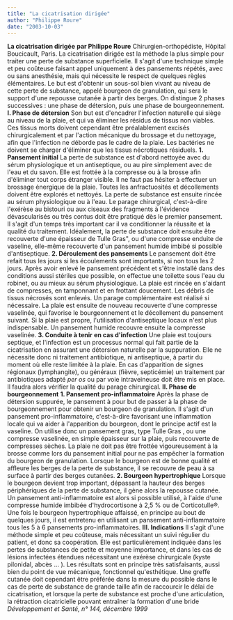 ```yaml
---
title: "La cicatrisation dirigée"
author: "Philippe Roure"
date: "2003-10-03"
---
```


**La cicatrisation dirigée** **par Philippe Roure** Chirurgien-orthopédiste, Hôpital Boucicault, Paris. La cicatrisation dirigée est la méthode la plus simple pour traiter une perte de substance superficielle. Il s'agit d'une technique simple et peu coûteuse faisant appel uniquement à des pansements répétés, avec ou sans anesthésie, mais qui nécessite le respect de quelques règles élémentaires. Le but est d'obtenir un sous-sol bien vivant au niveau de cette perte de substance, appelé bourgeon de granulation, qui sera le support d'une repousse cutanée à partir des berges. On distingue 2 phases successives : une phase de détersion, puis une phase de bourgeonnement. **I. Phase de détersion** Son but est d'encadrer l'infection naturelle qui siège au niveau de la plaie, et qui va éliminer les résidus de tissus non viables. Ces tissus morts doivent cependant être préalablement excisés chirurgicalement et par l'action mécanique du brossage et du nettoyage, afin que l'infection ne déborde pas le cadre de la plaie. Les bactéries ne doivent se charger d'éliminer que les tissus nécrotiques résiduels. **1. Pansement initial** La perte de substance est d'abord nettoyée avec du sérum physiologique et un antiseptique, ou au pire simplement avec de l'eau et du savon. Elle est frottée à la compresse ou à la brosse afin d'éliminer tout corps étranger visible. Il ne faut pas hésiter à effectuer un brossage énergique de la plaie. Toutes les anfractuosités et décollements doivent être explorés et nettoyés. La perte de substance est ensuite rincée au sérum physiologique ou à l'eau. Le parage chirurgical, c'est-à-dire l'exérèse au bistouri ou aux ciseaux des fragments à l'évidence dévascularisés ou très contus doit être pratiqué dès le premier pansement. Il s'agit d'un temps très important car il va conditionner la réussite et la qualité du traitement. Idéalement, la perte de substance doit ensuite être recouverte d'une épaisseur de Tulle Gras", ou d'une compresse enduite de vaseline, elle-même recouverte d'un pansement humide imbibé si possible d'antiseptique. **2. Déroulement des pansements** Le pansement doit être refait tous les jours si les écoulements sont importants, si non tous les 2 jours. Après avoir enlevé le pansement précédent et s'être installé dans des conditions aussi stériles que possible, on effectue une toilette sous l'eau du robinet, ou au mieux au sérum physiologique. La plaie est rincée en s'aidant de compresses, en tamponnant et en frottant doucement. Les débris de tissus nécrosés sont enlevés. Un parage complémentaire est réalisé si nécessaire. La plaie est ensuite de nouveau recouverte d'une compresse vaselinée, qui favorise le bourgeonnement et le décollement du pansement suivant. Si la plaie est propre, l'utilisation d'antiseptique locaux n'est plus indispensable. Un pansement humide recouvre ensuite la compresse vaselinée. **3. Conduite à tenir** **en cas d'infection** Une plaie est toujours septique, et l'infection est un processus normal qui fait partie de la cicatrisation en assurant une détersion naturelle par la suppuration. Elle ne nécessite donc ni traitement antibiotique, ni antiseptique, à partir du moment où elle reste limitée à la plaie. En cas d'apparition de signes régionaux (lymphangite), ou généraux (fièvre, septicémie) un traitement par antibiotiques adapté _per os_ ou par voie intraveineuse doit être mis en place. Il faudra alors vérifier la qualité du parage chirurgical. **Il. Phase de bourgeonnement** **1. Pansement pro-inflammatoire** Après la phase de détersion suppurée, le pansement à pour but de passer à la phase de bourgeonnement pour obtenir un bourgeon de granulation. Il s'agit d'un pansement pro-inflammatoire, c'est-à-dire favorisant une inflammation locale qui va aider à l'apparition du bourgeon, dont le principe actif est la vaseline. On utilise donc un pansement gras, type Tulle Gras , ou une compresse vaselinée, en simple épaisseur sur la plaie, puis recouverte de compresses sèches. La plaie ne doit pas être frottée vigoureusement à la brosse comme lors du pansement initial pour ne pas empêcher la formation du bourgeon de granulation. Lorsque le bourgeon est de bonne qualité et affleure les berges de la perte de substance, il se recouvre de peau à sa surface à partir des berges cutanées. **2. Bourgeon hypertrophique** Lorsque le bourgeon devient trop important, dépassant la hauteur des berges périphériques de la perte de substance, il gène alors la repousse cutanée. Un pansement anti-inflammatoire est alors si possible utilisé, à l'aide d'une compresse humide imbibée d'hydrocortisone à 2,5 % ou de Corticotulle®. Une fois le bourgeon hypertrophique affaissé, en principe au bout de quelques jours, il est entretenu en utilisant un pansement anti-inflammatoire tous les 5 à 6 pansements pro-inflammatoires. **III. Indications** Il s'agit d'une méthode simple et peu coûteuse, mais nécessitant un suivi régulier du patient, et donc sa coopération. Elle est particulièrement indiquée dans les pertes de substances de petite et moyenne importance, et dans les cas de lésions infectées étendues nécessitant une exérèse chirurgicale (kyste pilonidal, abcès ... ). Les résultats sont en principe très satisfaisants, aussi bien du point de vue mécanique, fonctionnel qu'esthétique. Une greffe cutanée doit cependant être préférée dans la mesure du possible dans le cas de perte de substance de grande taille afin de raccourcir le délai de cicatrisation, et lorsque la perte de substance est proche d'une articulation, la rétraction cicatricielle pouvant entraîner la formation d'une bride _Développement et Santé, n° 144, décembre 1999_